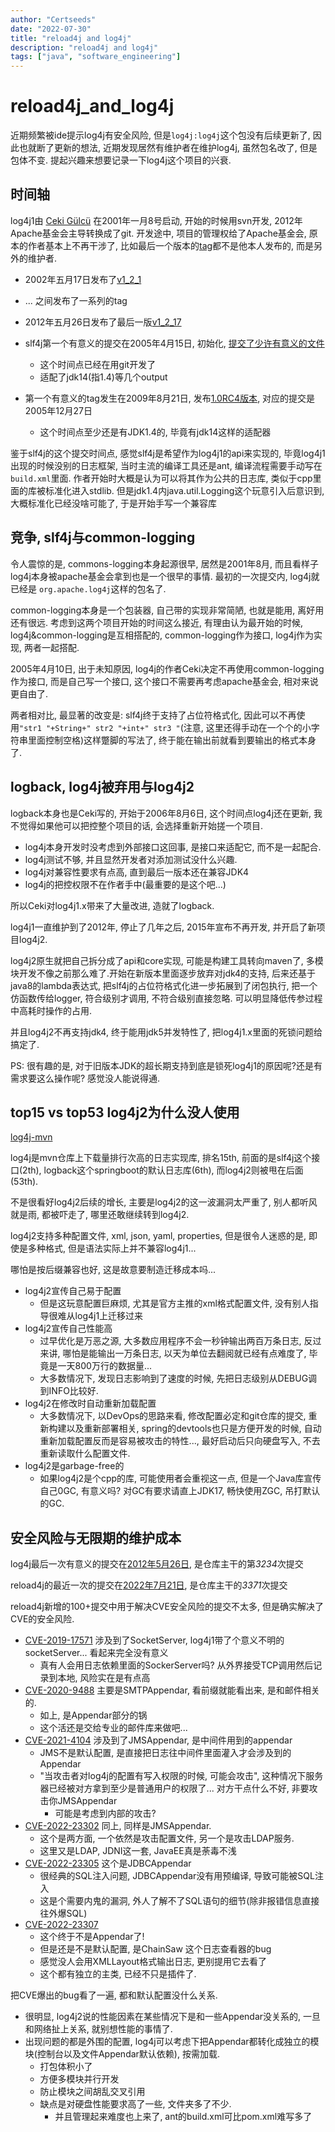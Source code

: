 ```yaml
---
author: "Certseeds"
date: "2022-07-30"
title: "reload4j and log4j"
description: "reload4j and log4j"
tags: ["java", "software_engineering"]
---
```


# reload4j_and_log4j

近期频繁被ide提示log4j有安全风险, 但是`log4j:log4j`这个包没有后续更新了, 因此也就断了更新的想法, 近期发现居然有维护者在维护log4j, 虽然包名改了, 但是包体不变. 提起兴趣来想要记录一下log4j这个项目的兴衰.

## 时间轴

log4j1由 [Ceki Gülcü](https://github.com/ceki) 在2001年一月8号启动, 开始的时候用svn开发, 2012年Apache基金会主导转换成了git. 开发途中, 项目的管理权给了Apache基金会, 原本的作者基本上不再干涉了, 比如最后一个版本的[tag](https://github.com/apache/logging-log4j1/releases/tag/v1_2_17)都不是他本人发布的, 而是另外的维护者.

+ 2002年五月17日发布了[v1_2_1](https://github.com/apache/logging-log4j1/releases/tag/v1_2_1)
+ ... 之间发布了一系列的tag
+ 2012年五月26日发布了最后一版[v1_2_17](https://github.com/apache/logging-log4j1/releases/tag/v1_2_17)

+ slf4j第一个有意义的提交在2005年4月15日, 初始化, [提交了少许有意义的文件](https://github.com/qos-ch/slf4j/commit/98b7fa747c6dc1613f2b733c887f7de9164a00a4)
  + 这个时间点已经在用git开发了
  + 适配了jdk14(指1.4)等几个output
+ 第一个有意义的tag发生在2009年8月21日, 发布[1.0RC4版本](https://github.com/qos-ch/slf4j/releases/tag/SLF4J_1.0RC4), 对应的提交是2005年12月27日
  + 这个时间点至少还是有JDK1.4的, 毕竟有jdk14这样的适配器

鉴于slf4j的这个提交时间点, 感觉slf4j是希望作为log4j1的api来实现的, 毕竟log4j1出现的时候没别的日志框架, 当时主流的编译工具还是ant, 编译流程需要手动写在`build.xml`里面. 作者开始时大概是认为可以将其作为公共的日志库, 类似于cpp里面的库被标准化进入stdlib. 但是jdk1.4内java.util.Logging这个玩意引入后意识到, 大概标准化已经没啥可能了, 于是开始手写一个兼容库

## 竞争, slf4j与common-logging

令人震惊的是, commons-logging本身起源很早, 居然是2001年8月, 而且看样子log4j本身被apache基金会拿到也是一个很早的事情. 最初的一次提交内, log4j就已经是 `org.apache.log4j`这样的包名了.

common-logging本身是一个包装器, 自己带的实现非常简陋, 也就是能用, 离好用还有很远. 考虑到这两个项目开始的时间这么接近, 有理由认为最开始的时候, log4j&common-logging是互相搭配的, common-logging作为接口, log4j作为实现, 两者一起搭配.

2005年4月10日, 出于未知原因, log4j的作者Ceki决定不再使用common-logging作为接口, 而是自己写一个接口, 这个接口不需要再考虑apache基金会, 相对来说更自由了.

两者相对比, 最显著的改变是: slf4j终于支持了占位符格式化, 因此可以不再使用`"str1 "+String+" str2 "+int+" str3 "`(注意, 这里还得手动在一个个的小字符串里面控制空格)这样蹩脚的写法了, 终于能在输出前就看到要输出的格式本身了.

## logback, log4j被弃用与log4j2

logback本身也是Ceki写的, 开始于2006年8月6日, 这个时间点log4j还在更新, 我不觉得如果他可以把控整个项目的话, 会选择重新开始搓一个项目.

+ log4j本身开发时没考虑到外部接口这回事, 是接口来适配它, 而不是一起配合.
+ log4j测试不够, 并且显然开发者对添加测试没什么兴趣.
+ log4j对兼容性要求有点高, 直到最后一版本还在兼容JDK4
+ log4j的把控权限不在作者手中(最重要的是这个吧...)

所以Ceki对log4j1.x带来了大量改进, 造就了logback.

log4j1一直维护到了2012年, 停止了几年之后, 2015年宣布不再开发, 并开启了新项目log4j2.

log4j2原生就把自己拆分成了api和core实现, 可能是构建工具转向maven了, 多模块开发不像之前那么难了.开始在新版本里面逐步放弃对jdk4的支持, 后来还基于java8的lambda表达式, 把slf4j的占位符格式化进一步拓展到了闭包执行, 把一个仿函数传给logger, 符合级别才调用, 不符合级别直接忽略. 可以明显降低传参过程中高耗时操作的占用.

并且log4j2不再支持jdk4, 终于能用jdk5并发特性了, 把log4j1.x里面的死锁问题给搞定了.

PS: 很有趣的是, 对于旧版本JDK的超长期支持到底是锁死log4j1的原因呢?还是有需求要这么操作呢? 感觉没人能说得通.

## top15 vs top53 log4j2为什么没人使用

[log4j-mvn](https://mvnrepository.com/artifact/log4j/log4j)

log4j是mvn仓库上下载量排行次高的日志实现库, 排名15th, 前面的是slf4j这个接口(2th), logback这个springboot的默认日志库(6th), 而log4j2则被甩在后面(53th).

不是很看好log4j2后续的增长, 主要是log4j2的这一波漏洞太严重了, 别人都听风就是雨, 都被吓走了, 哪里还敢继续转到log4j2.

log4j2支持多种配置文件, xml, json, yaml, properties, 但是很令人迷惑的是, 即使是多种格式, 但是语法实际上并不兼容log4j1...

哪怕是按后缀兼容也好, 这是故意要制造迁移成本吗...

+ log4j2宣传自己易于配置
  + 但是这玩意配置巨麻烦, 尤其是官方主推的xml格式配置文件, 没有别人指导很难从log4j1上迁移过来
+ log4j2宣传自己性能高
  + 过早优化是万恶之源, 大多数应用程序不会一秒钟输出两百万条日志, 反过来讲, 哪怕是能输出一万条日志, 以天为单位去翻阅就已经有点难度了, 毕竟是一天800万行的数据量...
  + 大多数情况下, 发现日志影响到了速度的时候, 先把日志级别从DEBUG调到INFO比较好.
+ log4j2在修改时自动重新加载配置
  + 大多数情况下, 以DevOps的思路来看, 修改配置必定和git仓库的提交, 重新构建以及重新部署相关, spring的devtools也只是方便开发的时候, 自动重新加载配置反而是容易被攻击的特性..., 最好启动后只向硬盘写入, 不去重新读取什么配置文件.
+ log4j2是garbage-free的
  + 如果log4j2是个cpp的库, 可能使用者会重视这一点, 但是一个Java库宣传自己0GC, 有意义吗? 对GC有要求请直上JDK17, 畅快使用ZGC, 吊打默认的GC.

## 安全风险与无限期的维护成本

log4j最后一次有意义的提交在[2012年5月26日](https://github.com/apache/logging-log4j1/commit/de9f0ea504db9d1178db2cf45323d8e182a5df0a), 是仓库主干的第*3234*次提交

reload4j的最近一次的提交在[2022年7月21日](https://github.com/qos-ch/reload4j/commit/fb382fdf9ef0aa36478fec04e75a1e583e1e3c78), 是仓库主干的*3371*次提交

reload4j新增的100+提交中用于解决CVE安全风险的提交不太多, 但是确实解决了CVE的安全风险.

+ [CVE-2019-17571](https://www.cve.org/CVERecord?id=CVE-2019-17571) 涉及到了SocketServer, log4j1带了个意义不明的socketServer... 看起来完全没有意义
  + 真有人会用日志依赖里面的SockerServer吗? 从外界接受TCP调用然后记录到本地, 风险实在是有点高
+ [CVE-2020-9488](https://www.cve.org/CVERecord?id=CVE-2019-17571) 主要是SMTPAppendar, 看前缀就能看出来, 是和邮件相关的.
  + 如上, 是Appendar部分的锅
  + 这个活还是交给专业的邮件库来做吧...
+ [CVE-2021-4104](https://www.cve.org/CVERecord?id=CVE-2021-4104) 涉及到了JMSAppendar, 是中间件用到的appendar
  + JMS不是默认配置, 是直接把日志往中间件里面灌入才会涉及到的Appendar
  + "当攻击者对log4j的配置有写入权限的时候, 可能会攻击", 这种情况下服务器已经被对方拿到至少是普通用户的权限了... 对方干点什么不好, 非要攻击你JMSAppendar
    + 可能是考虑到内部的攻击?
+ [CVE-2022-23302](https://www.cve.org/CVERecord?id=CVE-2022-23302) 同上, 同样是JMSAppendar.
  + 这个是两方面, 一个依然是攻击配置文件, 另一个是攻击LDAP服务.
  + 这里又是LDAP, JDNI这一套, JavaEE真是荼毒不浅
+ [CVE-2022-23305](https://www.cve.org/CVERecord?id=CVE-2022-23305) 这个是JDBCAppendar
  + 很经典的SQL注入问题, JDBCAppendar没有用预编译, 导致可能被SQL注入
  + 这是个需要内鬼的漏洞, 外人了解不了SQL语句的细节(除非报错信息直接往外爆SQL)
+ [CVE-2022-23307](https://www.cve.org/CVERecord?id=CVE-2022-23307)
  + 这个终于不是Appendar了!
  + 但是还是不是默认配置, 是ChainSaw 这个日志查看器的bug
  + 感觉没人会用XMLLayout格式输出日志, 更别提用它去看了
  + 这个都有独立的主类, 已经不只是插件了.

把CVE爆出的bug看了一遍, 都和默认配置没什么关系.

+ 很明显, log4j2说的性能因素在某些情况下是和一些Appendar没关系的, 一旦和网络扯上关系, 就别想性能的事情了.
+ 出现问题的都是外围的配置, log4j可以考虑下把Appendar都转化成独立的模块(控制台以及文件Appendar默认依赖), 按需加载.
  + 打包体积小了
  + 方便多模块并行开发
  + 防止模块之间胡乱交叉引用
  + 缺点是对硬盘性能要求高了一些, 文件夹多了不少.
    + 并且管理起来难度也上来了, ant的build.xml可比pom.xml难写多了
